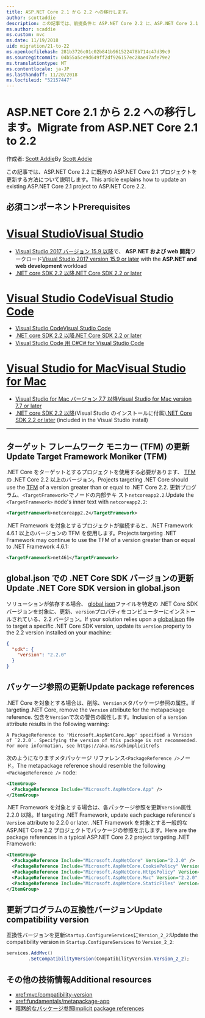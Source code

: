 ```yaml
---
title: ASP.NET Core 2.1 から 2.2 への移行します。
author: scottaddie
description: この記事では、前提条件と ASP.NET Core 2.2 に、ASP.NET Core 2.1 のプロジェクトを移行する最も一般的な手順について説明します。
ms.author: scaddie
ms.custom: mvc
ms.date: 11/19/2018
uid: migration/21-to-22
ms.openlocfilehash: 281b3726c01c02b841b961522478b714c47d39c9
ms.sourcegitcommit: 04b55a5ce9d649ff2df926157ec28ae47afe79e2
ms.translationtype: MT
ms.contentlocale: ja-JP
ms.lasthandoff: 11/20/2018
ms.locfileid: "52157447"
---
```

# <a name="migrate-from-aspnet-core-21-to-22"></a><span data-ttu-id="a54c1-103">ASP.NET Core 2.1 から 2.2 への移行します。</span><span class="sxs-lookup"><span data-stu-id="a54c1-103">Migrate from ASP.NET Core 2.1 to 2.2</span></span>

<span data-ttu-id="a54c1-104">作成者: [Scott Addie](https://github.com/scottaddie)</span><span class="sxs-lookup"><span data-stu-id="a54c1-104">By [Scott Addie](https://github.com/scottaddie)</span></span>

<span data-ttu-id="a54c1-105">この記事では、ASP.NET Core 2.2 に既存の ASP.NET Core 2.1 プロジェクトを更新する方法について説明します。</span><span class="sxs-lookup"><span data-stu-id="a54c1-105">This article explains how to update an existing ASP.NET Core 2.1 project to ASP.NET Core 2.2.</span></span>

## <a name="prerequisites"></a><span data-ttu-id="a54c1-106">必須コンポーネント</span><span class="sxs-lookup"><span data-stu-id="a54c1-106">Prerequisites</span></span>

# <a name="visual-studiotabvisual-studio"></a>[<span data-ttu-id="a54c1-107">Visual Studio</span><span class="sxs-lookup"><span data-stu-id="a54c1-107">Visual Studio</span></span>](#tab/visual-studio)

* <span data-ttu-id="a54c1-108">[Visual Studio 2017 バージョン 15.9 以降](https://www.visualstudio.com/downloads/)で、 **ASP.NET および web 開発**ワークロード</span><span class="sxs-lookup"><span data-stu-id="a54c1-108">[Visual Studio 2017 version 15.9 or later](https://www.visualstudio.com/downloads/) with the **ASP.NET and web development** workload</span></span>
* [<span data-ttu-id="a54c1-109">.NET core SDK 2.2 以降</span><span class="sxs-lookup"><span data-stu-id="a54c1-109">.NET Core SDK 2.2 or later</span></span>](https://www.microsoft.com/net/download/all)

# <a name="visual-studio-codetabvisual-studio-code"></a>[<span data-ttu-id="a54c1-110">Visual Studio Code</span><span class="sxs-lookup"><span data-stu-id="a54c1-110">Visual Studio Code</span></span>](#tab/visual-studio-code)

* [<span data-ttu-id="a54c1-111">Visual Studio Code</span><span class="sxs-lookup"><span data-stu-id="a54c1-111">Visual Studio Code</span></span>](https://code.visualstudio.com/download)
* [<span data-ttu-id="a54c1-112">.NET core SDK 2.2 以降</span><span class="sxs-lookup"><span data-stu-id="a54c1-112">.NET Core SDK 2.2 or later</span></span>](https://www.microsoft.com/net/download/all)
* [<span data-ttu-id="a54c1-113">Visual Studio Code 用 C#</span><span class="sxs-lookup"><span data-stu-id="a54c1-113">C# for Visual Studio Code</span></span>](https://marketplace.visualstudio.com/items?itemName=ms-vscode.csharp)

# <a name="visual-studio-for-mactabvisual-studio-mac"></a>[<span data-ttu-id="a54c1-114">Visual Studio for Mac</span><span class="sxs-lookup"><span data-stu-id="a54c1-114">Visual Studio for Mac</span></span>](#tab/visual-studio-mac)

* [<span data-ttu-id="a54c1-115">Visual Studio for Mac バージョン 7.7 以降</span><span class="sxs-lookup"><span data-stu-id="a54c1-115">Visual Studio for Mac version 7.7 or later</span></span>](https://www.visualstudio.com/downloads/)
* <span data-ttu-id="a54c1-116">[.NET core SDK 2.2 以降](https://www.microsoft.com/net/download/all)(Visual Studio のインストールに付属)</span><span class="sxs-lookup"><span data-stu-id="a54c1-116">[.NET Core SDK 2.2 or later](https://www.microsoft.com/net/download/all) (included in the Visual Studio install)</span></span>

---

## <a name="update-target-framework-moniker-tfm"></a><span data-ttu-id="a54c1-117">ターゲット フレームワーク モニカー (TFM) の更新</span><span class="sxs-lookup"><span data-stu-id="a54c1-117">Update Target Framework Moniker (TFM)</span></span>

<span data-ttu-id="a54c1-118">.NET Core をターゲットとするプロジェクトを使用する必要があります、 [TFM](/dotnet/standard/frameworks#referring-to-frameworks)の .NET Core 2.2 以上のバージョン。</span><span class="sxs-lookup"><span data-stu-id="a54c1-118">Projects targeting .NET Core should use the [TFM](/dotnet/standard/frameworks#referring-to-frameworks) of a version greater than or equal to .NET Core 2.2.</span></span> <span data-ttu-id="a54c1-119">更新プログラム、`<TargetFramework>`でノードの内部テキ スト`netcoreapp2.2`:</span><span class="sxs-lookup"><span data-stu-id="a54c1-119">Update the `<TargetFramework>` node's inner text with `netcoreapp2.2`:</span></span>

```xml
<TargetFramework>netcoreapp2.2</TargetFramework>
```

<span data-ttu-id="a54c1-120">.NET Framework を対象とするプロジェクトが継続すると、.NET Framework 4.6.1 以上のバージョンの TFM を使用します。</span><span class="sxs-lookup"><span data-stu-id="a54c1-120">Projects targeting .NET Framework may continue to use the TFM of a version greater than or equal to .NET Framework 4.6.1:</span></span>

```xml
<TargetFramework>net461</TargetFramework>
```

## <a name="update-net-core-sdk-version-in-globaljson"></a><span data-ttu-id="a54c1-121">global.json での .NET Core SDK バージョンの更新</span><span class="sxs-lookup"><span data-stu-id="a54c1-121">Update .NET Core SDK version in global.json</span></span>

<span data-ttu-id="a54c1-122">ソリューションが依存する場合、 [global.json](/dotnet/core/tools/global-json)ファイルを特定の .NET Core SDK バージョンを対象に、更新、`version`プロパティをコンピューターにインストールされている、2.2 バージョン。</span><span class="sxs-lookup"><span data-stu-id="a54c1-122">If your solution relies upon a [global.json](/dotnet/core/tools/global-json) file to target a specific .NET Core SDK version, update its `version` property to the 2.2 version installed on your machine:</span></span>

```json
{
  "sdk": {
    "version": "2.2.0"
  }
}
```

## <a name="update-package-references"></a><span data-ttu-id="a54c1-123">パッケージ参照の更新</span><span class="sxs-lookup"><span data-stu-id="a54c1-123">Update package references</span></span>

<span data-ttu-id="a54c1-124">.NET Core を対象とする場合は、削除、`Version`メタパッケージ参照の属性。</span><span class="sxs-lookup"><span data-stu-id="a54c1-124">If targeting .NET Core, remove the `Version` attribute for the metapackage reference.</span></span> <span data-ttu-id="a54c1-125">包含を`Version`で次の警告の属性します。</span><span class="sxs-lookup"><span data-stu-id="a54c1-125">Inclusion of a `Version` attribute results in the following warning:</span></span>

```console
A PackageReference to 'Microsoft.AspNetCore.App' specified a Version of `2.2.0`. Specifying the version of this package is not recommended. For more information, see https://aka.ms/sdkimplicitrefs
```

<span data-ttu-id="a54c1-126">次のようになりますメタパッケージ リファレンス`<PackageReference />`ノード。</span><span class="sxs-lookup"><span data-stu-id="a54c1-126">The metapackage reference should resemble the following `<PackageReference />` node:</span></span>

```xml
<ItemGroup>
  <PackageReference Include="Microsoft.AspNetCore.App" />
</ItemGroup>
```

<span data-ttu-id="a54c1-127">.NET Framework を対象とする場合は、各パッケージ参照を更新`Version`属性 2.2.0 以降。</span><span class="sxs-lookup"><span data-stu-id="a54c1-127">If targeting .NET Framework, update each package reference's `Version` attribute to 2.2.0 or later.</span></span> <span data-ttu-id="a54c1-128">.NET Framework を対象とする一般的な ASP.NET Core 2.2 プロジェクトでパッケージの参照を示します。</span><span class="sxs-lookup"><span data-stu-id="a54c1-128">Here are the package references in a typical ASP.NET Core 2.2 project targeting .NET Framework:</span></span>

```xml
<ItemGroup>
  <PackageReference Include="Microsoft.AspNetCore" Version="2.2.0" />
  <PackageReference Include="Microsoft.AspNetCore.CookiePolicy" Version="2.2.0" />
  <PackageReference Include="Microsoft.AspNetCore.HttpsPolicy" Version="2.2.0"/>
  <PackageReference Include="Microsoft.AspNetCore.Mvc" Version="2.2.0" />
  <PackageReference Include="Microsoft.AspNetCore.StaticFiles" Version="2.2.0" />
</ItemGroup>
```

## <a name="update-compatibility-version"></a><span data-ttu-id="a54c1-129">更新プログラムの互換性バージョン</span><span class="sxs-lookup"><span data-stu-id="a54c1-129">Update compatibility version</span></span>

<span data-ttu-id="a54c1-130">互換性バージョンを更新`Startup.ConfigureServices`に`Version_2_2`:</span><span class="sxs-lookup"><span data-stu-id="a54c1-130">Update the compatibility version in `Startup.ConfigureServices` to `Version_2_2`:</span></span>

```csharp
services.AddMvc()
        .SetCompatibilityVersion(CompatibilityVersion.Version_2_2);
```

## <a name="additional-resources"></a><span data-ttu-id="a54c1-131">その他の技術情報</span><span class="sxs-lookup"><span data-stu-id="a54c1-131">Additional resources</span></span>

* <xref:mvc/compatibility-version>
* <xref:fundamentals/metapackage-app>
* [<span data-ttu-id="a54c1-132">暗黙的なパッケージ参照</span><span class="sxs-lookup"><span data-stu-id="a54c1-132">Implicit package references</span></span>](/dotnet/core/tools/csproj#implicit-package-references)
